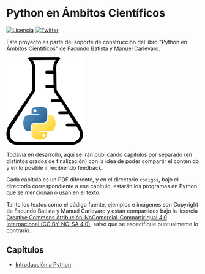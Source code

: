 # Python en Ámbitos Científicos

[![Licencia](https://img.shields.io/badge/License-CC%20BY%20NC%20SA%204.0-blue.svg)](https://creativecommons.org/licenses/by-nc-sa/4.0/deed.es) [![Twitter](https://img.shields.io/twitter/follow/libro_pyciencia.svg?style=social)](https://twitter.com/libro_pyciencia)  

Este proyecto es parte del soporte de construcción del libro "Python en Ámbitos Científicos" de Facundo Batista y Manuel Carlevaro.

<img src="logo.png" width="200">

Todavía en desarrollo, aquí se irán publicando capítulos por separado (en distintos grados de finalización) con la idea de poder compartir el contenido y en lo posible ir recibiendo feedback.

Cada capítulo es un PDF diferente, y en el directorio `códigos`, bajo el directorio correspondiente a ese capítulo, estarán los programas en Python que se mencionan o usan en el texto.

Tanto los textos como el código fuente, ejemplos e imágenes son Copyright de Facundo Batista y Manuel Carlevaro y están compartidos bajo la licencia [Creative Commons Atribución-NoComercial-CompartirIgual 4.0 Internacional (CC BY-NC-SA 4.0)](https://creativecommons.org/licenses/by-nc-sa/4.0/deed.es), salvo que se especifique puntualmente lo contrario.


## Capítulos

- [Introducción a Python](intro.pdf)
